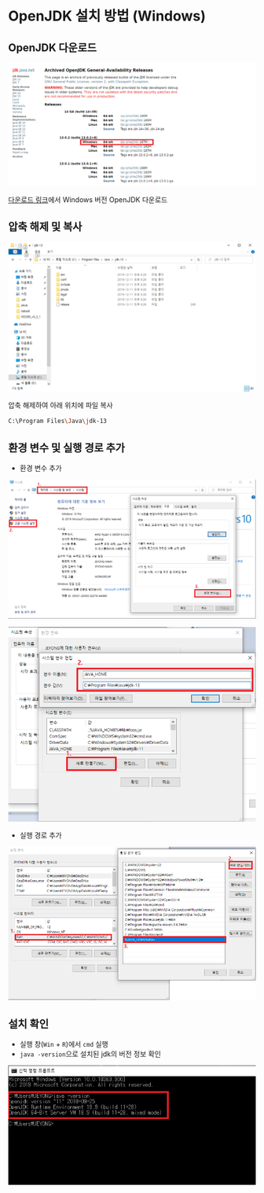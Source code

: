 # OpenJDK 설치 방법 (Windows)

## OpenJDK 다운로드

![다운로드](img/1.png)

[다운로드 링크](https://jdk.java.net/archive/)에서 Windows 버전 OpenJDK 다운로드

## 압축 해제 및 복사

![설치](img/2.png)

압축 해제하여 아래 위치에 파일 복사

```bash
C:\Program Files\Java\jdk-13
```

## 환경 변수 및 실행 경로 추가

- 환경 변수 추가

![환경 변수](img/3.png)

![환경 변수2](img/4.png)

- 실행 경로 추가

![실행 경로](img/5.png)

## 설치 확인

- 실행 창(`Win` + `R`)에서 `cmd` 실행
- `java -version`으로 설치된 jdk의 버전 정보 확인

![버전확인](img/6.png)
